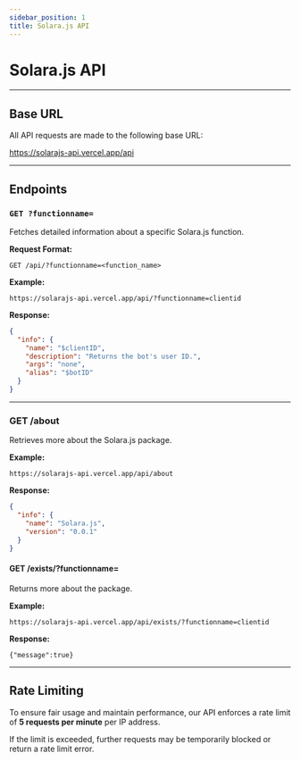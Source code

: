 ```yaml
---
sidebar_position: 1
title: Solara.js API
---
```


# Solara.js API

---

## Base URL

All API requests are made to the following base URL:

https://solarajs-api.vercel.app/api

---

## Endpoints

### `GET ?functionname=`

Fetches detailed information about a specific Solara.js function.

**Request Format:**

`GET /api/?functionname=<function_name>`

**Example:**

`https://solarajs-api.vercel.app/api/?functionname=clientid`

**Response:**
```json
{
  "info": {
    "name": "$clientID",
    "description": "Returns the bot's user ID.",
    "args": "none",
    "alias": "$botID"
  }
}
```
---

### GET /about

Retrieves more about the Solara.js package.

**Example:**

`https://solarajs-api.vercel.app/api/about`

**Response:**
```json
{
  "info": {
    "name": "Solara.js",
    "version": "0.0.1"
  }
}
```


#### GET /exists/?functionname=

Returns more about the package.

**Example:**

`https://solarajs-api.vercel.app/api/exists/?functionname=clientid`

**Response:**
```
{"message":true}
```

---

## Rate Limiting

To ensure fair usage and maintain performance, our API enforces a rate limit of **5 requests per minute** per IP address.

If the limit is exceeded, further requests may be temporarily blocked or return a rate limit error.

